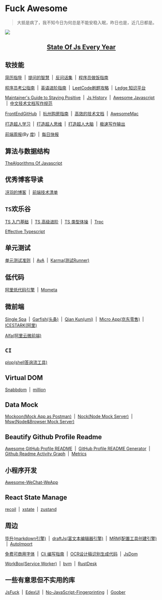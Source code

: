 # Fuck Awesome

> 大抵是病了，我不知今日为何总是不能安稳入眠，昨日也是，近几日都是。


![](https://cloud.githubusercontent.com/assets/383994/19832229/f6b5922c-9deb-11e6-9cc5-fa09032bf8ef.png)

<h2>
    <center >
        <a href="https://stateofjs.com/">State Of Js Every Year</a>
    </center>
</h2>

## 软技能

<p> 
    <a href="https://github.com/geekcompany/ResumeSample">简历指导</a>
    <a style="margin: 0 4px ">|</a>
    <a href="https://github.com/ryanhanwu/How-To-Ask-Questions-The-Smart-Way/blob/main/README-zh_CN.md">提问的智慧</a>
    <a style="margin: 0 4px ">|</a>
    <a href="https://github.com/yifeikong/reverse-interview-zh">反问话集</a>
    <a style="margin: 0 4px ">|</a>
    <a href="https://github.com/Anduin2017/HowToCook">程序员做饭指南</a>
</p>


<p> 
    <a href="https://github.com/coder2gwy/coder2gwy">程序员考公指南</a>
    <a style="margin: 0 4px ">|</a>
    <a href="https://github.com/byoungd/English-level-up-tips">英语进阶指南</a>
    <a style="margin: 0 4px ">|</a>
    <a href="https://github.com/youngyangyang04/leetcode-master">LeetCode刷题攻略</a>
    <a style="margin: 0 4px ">|</a>    
    <a href="https://github.com/phodal/ledge">Ledge 知识平台</a>
</p>


<p>
    <a href="https://github.com/jonschlinkert/maintainers-guide-to-staying-positive">Maintainer's Guide to Staying Positive</a>
    <a style="margin: 0 4px ">|</a> 
    <a href="https://github.com/doodlewind/jshistory-cn">Js History</a>
    <a style="margin: 0 4px ">|</a> 
    <a href="https://github.com/sorrycc/awesome-javascript">Awesome Javascript</a>
    <a style="margin: 0 4px ">|</a>
    <a href="https://github.com/ruanyf/document-style-guide">中文技术文档写作规范</a>
</p>


<p>
    <a href="https://github.com/FrontEndGitHub/FrontEndGitHub">FrontEndGitHub</a>
    <a style="margin: 0 4px ">|</a>
    <a href="https://github.com/zkqiang/hangzhou-house-guide">杭州购房指南</a>
    <a style="margin: 0 4px ">|</a>
    <a href="https://github.com/squidfunk/mkdocs-material">高效的技术文档</a>
    <a style="margin: 0 4px ">|</a>
    <a href="https://github.com/jaywcjlove/awesome-mac">AwesomeMac</a>
</p>


<p>
    <a href="https://github.com/xdite/learn-hack">打造超人学习</a>
    <a style="margin: 0 4px ">|</a>
    <a href="https://github.com/xdite/mind-hack">打造超人思维</a>
    <a style="margin: 0 4px ">|</a>
    <a href="https://github.com/xdite/memory-hack">打造超人大脑</a>
    <a style="margin: 0 4px ">|</a>
    <a href="https://github.com/xdite/speed-writing">极速写作输出</a>
</p>


<p>
    <a href="https://github.com/myNameIsDu/front-end-weekly">前端周报</a>(By <a href="https://github.com/myNameIsDu">度</a>)
    <a style="margin: 0 4px ">|</a>
    <a href="https://leetcode-solution-leetcode-pp.gitbook.io/mz-ri-yi-jm/">每日快报</a>
</p>

## 算法与数据结构

<p>
    <a href="https://github.com/TheAlgorithms/Javascript">TheAlgorithms Of Javascript</a>
</p>

## 优秀博客导读

<p>
    <a href="https://github.com/mqyqingfeng/Blog">冴羽的博客</a>
    <a style="margin: 0 4px ">|</a>
    <a href="https://www.alienzhou.com/projects/frontend-tech-list/">前端技术清单</a>
</p>

## `TS`欢乐谷

<p>
    <a href="https://ts.xcatliu.com/">TS 入门基础</a>
    <a style="margin: 0 4px ">|</a>
    <a href="https://jkchao.github.io/typescript-book-chinese/#why">TS 高级进阶</a>
    <a style="margin: 0 4px ">|</a>
    <a href="https://github.com/type-challenges/type-challenges/blob/master/README.zh-CN.md">TS 类型体操</a>
    <a style="margin: 0 4px ">|</a>
    <a href="https://github.com/trpc/trpc">Trpc</a>
</p>

<p>
    <a href="https://github.com/danvk/effective-typescript">Effective Typescript</a>
</p>

## 单元测试

<p>
    <a href="https://github.com/yangyubo/zh-unit-testing-guidelines">单元测试准则</a>
    <a style="margin: 0 4px ">|</a>
    <a href="https://github.com/avajs/ava">AvA</a>
    <a style="margin: 0 4px ">|</a>
    <a href="https://github.com/karma-runner/karma">Karma(测试Runner)</a>
</p>

## 低代码

<p>
    <a href="https://github.com/alibaba/lowcode-engine">阿里低代码引擎</a>
    <a style="margin: 0 4px ">|</a>
    <a href="https://github.com/imcuttle/mometa">Mometa</a>
</p>

## 微前端
<p>
    <a href="https://single-spa.js.org/">Single Spa</a>
    <a style="margin: 0 4px ">|</a>
    <a href="https://garfish.top/guide">Garfish(头条)</a>
    <a style="margin: 0 4px ">|</a>
    <a href="https://github.com/umijs/qiankun">Qian Kun(umi)</a>
    <a style="margin: 0 4px ">|</a>
    <a href="https://github.com/micro-zoe/micro-app/blob/dev/README.zh-cn.md">Micro App(京东零售)</a>
    <a style="margin: 0 4px ">|</a>
    <a href="https://micro-frontends.ice.work/">ICESTARK(阿里)</a>
</p>

<p>
    <a href="https://github.com/aliyun/alibabacloud-alfa">Alfa(阿里云微前端)</a>
</p>

## `CI`

<p>
    <a href="https://github.com/plopjs/plop">plop(shell答询流工具)</a>
</p>

## Virtual DOM

<p>
    <a href="https://github.com/snabbdom/snabbdom">Snabbdom</a>
    <a style="margin: 0 4px ">|</a>
    <a href="https://github.com/aidenybai/million">million</a>
</p>

## Data Mock

<p>
    <a href="https://github.com/mockoon/mockoon">Mockoon(Mock App as Postman)</a>
    <a style="margin: 0 4px ">|</a>
     <a href="https://github.com/nock/nock">Nock(Node Mock Server)</a>
    <a style="margin: 0 4px ">|</a>
    <a href="https://github.com/mswjs/msw">Msw(Node&Browser Mock Server)</a>
</p>

## Beautify Github Profile Readme

<p>
    <a href="https://github.com/abhisheknaiidu/awesome-github-profile-readme">Awesome GitHub Profile README</a>
    <a style="margin: 0 4px ">|</a>
    <a href="https://github.com/rahuldkjain/github-profile-readme-generator">GitHub Profile README Generator</a>
    <a style="margin: 0 4px ">|</a>
    <a href="https://github.com/Ashutosh00710/github-readme-activity-graph">Github Readme Activity Graph</a>
    <a style="margin: 0 4px ">|</a>   
    <a href="https://github.com/lowlighter/metrics">Metrics</a>
</p>

## 小程序开发

<p>
    <a href="https://github.com/justjavac/awesome-wechat-weapp">Awesome-WeChat-WeApp</a>
</p>

## React State Manage

<p>
    <a href="https://github.com/facebookexperimental/Recoil">recoil</a>
    <a style="margin: 0 4px ">|</a>
    <a href="https://github.com/statelyai/xstate">xstate</a>
    <a style="margin: 0 4px ">|</a>
    <a href="https://github.com/pmndrs/zustand">zustand</a>
</p>

## 周边

<p>
    <a href="https://github.com/benjycui/bisheng">毕升(markdown引擎)</a>
    <a style="margin: 0 4px ">|</a>
    <a href="https://github.com/facebook/draft-js">draftJs(富文本编辑器引擎)</a>
    <a style="margin: 0 4px ">|</a>
    <a href="https://github.com/sapegin/mrm">MRM(配置工具创建引擎)</a>
    <a style="margin: 0 4px ">|</a>    
    <a href="https://github.com/antfu/unplugin-auto-import">AutoImport</a>
</p>


<p>
    <a href="https://github.com/wordshub/free-font">免费可商用字体</a>
    <a style="margin: 0 4px ">|</a>
    <a href="https://github.com/cli-guidelines/cli-guidelines">Cli 编写指南</a>
    <a style="margin: 0 4px ">|</a>
    <a href="https://github.com/imgcook/imgcook">OCR设计稿识别生成代码</a>
    <a style="margin: 0 4px ">|</a>
    <a href="https://github.com/jsdom/jsdom">JsDom</a>
</p>


<p>
    <a href="https://github.com/GoogleChrome/workbox">WorkBox(Service Worker)</a>
    <a style="margin: 0 4px ">|</a>
    <a href="https://github.com/bvm/bvm">bvm</a>
    <a style="margin: 0 4px ">|</a>
    <a href="https://github.com/rustdesk/rustdesk">RustDesk</a>
</p>

## 一些有意思但不实用的库

<p>
    <a href="https://github.com/aemkei/jsfuck">JsFuck</a>
    <a style="margin: 0 4px ">|</a>
    <a href="https://github.com/GitSquared/edex-ui">EdexUI</a>
    <a style="margin: 0 4px ">|</a>
    <a href="https://github.com/fingerprintjs/blog-nojs-fingerprint-demo">No-JavaScript-Fingerprinting</a>
    <a style="margin: 0 4px ">|</a>
    <a href="https://github.com/cristianbote/goober">Goober</a>
</p>



